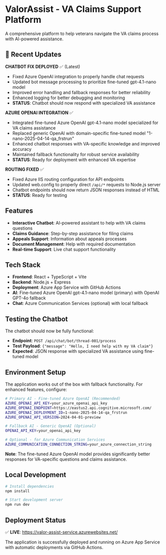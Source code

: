 # ValorAssist - VA Claims Support Platform

A comprehensive platform to help veterans navigate the VA claims process with AI-powered assistance.

## 🚀 Recent Updates

**CHATBOT FIX DEPLOYED** ✅ (Latest)
- Fixed Azure OpenAI integration to properly handle chat requests
- Updated bot message processing to prioritize fine-tuned gpt-4.1-nano model
- Improved error handling and fallback responses for better reliability
- Enhanced logging for better debugging and monitoring
- **STATUS**: Chatbot should now respond with specialized VA assistance

**AZURE OPENAI INTEGRATION** ✅
- Integrated fine-tuned Azure OpenAI gpt-4.1-nano model specialized for VA claims assistance
- Replaced generic OpenAI with domain-specific fine-tuned model "1-nano-2025-04-14-qa_frstrun"
- Enhanced chatbot responses with VA-specific knowledge and improved accuracy
- Maintained fallback functionality for robust service availability
- **STATUS**: Ready for deployment with enhanced VA expertise

**ROUTING FIXED** ✅
- Fixed Azure IIS routing configuration for API endpoints
- Updated web.config to properly direct `/api/*` requests to Node.js server
- Chatbot endpoints should now return JSON responses instead of HTML
- **STATUS**: Ready for testing

## Features

- **Interactive Chatbot**: AI-powered assistant to help with VA claims questions
- **Claims Guidance**: Step-by-step assistance for filing claims
- **Appeals Support**: Information about appeals processes
- **Document Management**: Help with required documentation
- **Real-time Support**: Live chat support functionality

## Tech Stack

- **Frontend**: React + TypeScript + Vite
- **Backend**: Node.js + Express
- **Deployment**: Azure App Service with GitHub Actions
- **AI**: Fine-tuned Azure OpenAI gpt-4.1-nano model (primary) with OpenAI GPT-4o fallback
- **Chat**: Azure Communication Services (optional) with local fallback

## Testing the Chatbot

The chatbot should now be fully functional:
- **Endpoint**: `POST /api/chat/bot/thread-001/process`
- **Test Payload**: `{"message": "Hello, I need help with my VA claim"}`
- **Expected**: JSON response with specialized VA assistance using fine-tuned model

## Environment Setup

The application works out of the box with fallback functionality. For enhanced features, configure:

```bash
# Primary AI - Fine-tuned Azure OpenAI (Recommended)
AZURE_OPENAI_API_KEY=your_azure_openai_api_key
AZURE_OPENAI_ENDPOINT=https://eastus2.api.cognitive.microsoft.com/
AZURE_OPENAI_DEPLOYMENT_ID=1-nano-2025-04-14-qa_frstrun
AZURE_OPENAI_API_VERSION=2024-04-01-preview

# Fallback AI - Generic OpenAI (Optional)
OPENAI_API_KEY=your_openai_api_key

# Optional - for Azure Communication Services
AZURE_COMMUNICATION_CONNECTION_STRING=your_azure_connection_string
```

**Note**: The fine-tuned Azure OpenAI model provides significantly better responses for VA-specific questions and claims assistance.

## Local Development

```bash
# Install dependencies
npm install

# Start development server
npm run dev
```

## Deployment Status

✅ **LIVE**: https://valor-assist-service.azurewebsites.net/

The application is successfully deployed and running on Azure App Service with automatic deployments via GitHub Actions.